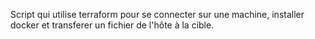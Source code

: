 Script qui utilise terraform pour se connecter sur une machine, installer docker et transferer un fichier de l'hôte à la cible.
